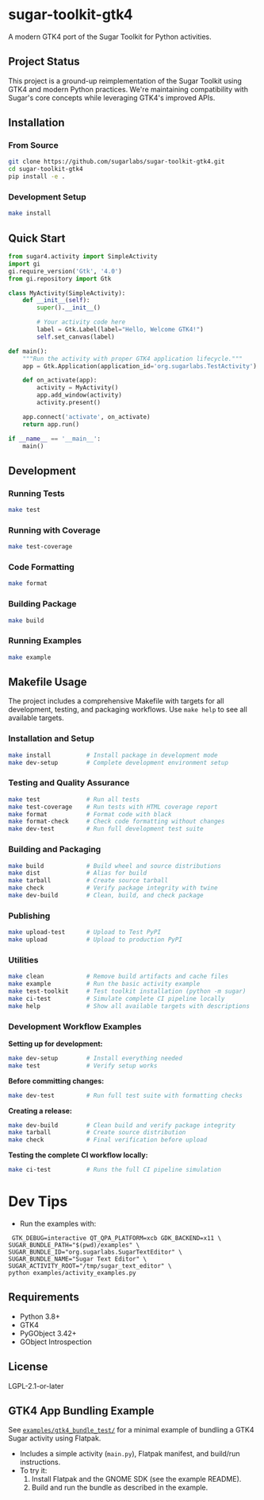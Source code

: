 # sugar-toolkit-gtk4

A modern GTK4 port of the Sugar Toolkit for Python activities.

## Project Status

This project is a ground-up reimplementation of the Sugar Toolkit using GTK4 and modern Python practices. We're maintaining compatibility with Sugar's core concepts while leveraging GTK4's improved APIs.

## Installation

### From Source

```bash
git clone https://github.com/sugarlabs/sugar-toolkit-gtk4.git
cd sugar-toolkit-gtk4
pip install -e .
```

### Development Setup

```bash
make install
```

## Quick Start

```python
from sugar4.activity import SimpleActivity
import gi
gi.require_version('Gtk', '4.0')
from gi.repository import Gtk

class MyActivity(SimpleActivity):
    def __init__(self):
        super().__init__()

        # Your activity code here
        label = Gtk.Label(label="Hello, Welcome GTK4!")
        self.set_canvas(label)

def main():
    """Run the activity with proper GTK4 application lifecycle."""
    app = Gtk.Application(application_id='org.sugarlabs.TestActivity')

    def on_activate(app):
        activity = MyActivity()
        app.add_window(activity)
        activity.present()

    app.connect('activate', on_activate)
    return app.run()

if __name__ == '__main__':
    main()
```

## Development

### Running Tests

```bash
make test
```

### Running with Coverage

```bash
make test-coverage
```

### Code Formatting

```bash
make format
```

### Building Package

```bash
make build
```

### Running Examples

```bash
make example
```

## Makefile Usage

The project includes a comprehensive Makefile with targets for all development, testing, and packaging workflows. Use `make help` to see all available targets.

### Installation and Setup

```bash
make install          # Install package in development mode
make dev-setup        # Complete development environment setup
```

### Testing and Quality Assurance

```bash
make test             # Run all tests
make test-coverage    # Run tests with HTML coverage report
make format           # Format code with black
make format-check     # Check code formatting without changes
make dev-test         # Run full development test suite
```

### Building and Packaging

```bash
make build            # Build wheel and source distributions
make dist             # Alias for build
make tarball          # Create source tarball
make check            # Verify package integrity with twine
make dev-build        # Clean, build, and check package
```

### Publishing

```bash
make upload-test      # Upload to Test PyPI
make upload           # Upload to production PyPI
```

### Utilities

```bash
make clean            # Remove build artifacts and cache files
make example          # Run the basic activity example
make test-toolkit     # Test toolkit installation (python -m sugar)
make ci-test          # Simulate complete CI pipeline locally
make help             # Show all available targets with descriptions
```

### Development Workflow Examples

**Setting up for development:**

```bash
make dev-setup        # Install everything needed
make test             # Verify setup works
```

**Before committing changes:**

```bash
make dev-test         # Run full test suite with formatting checks
```

**Creating a release:**

```bash
make dev-build        # Clean build and verify package integrity
make tarball          # Create source distribution
make check            # Final verification before upload
```

**Testing the complete CI workflow locally:**

```bash
make ci-test          # Runs the full CI pipeline simulation
```

# Dev Tips

- Run the examples with:

```
 GTK_DEBUG=interactive QT_QPA_PLATFORM=xcb GDK_BACKEND=x11 \
SUGAR_BUNDLE_PATH="$(pwd)/examples" \
SUGAR_BUNDLE_ID="org.sugarlabs.SugarTextEditor" \
SUGAR_BUNDLE_NAME="Sugar Text Editor" \
SUGAR_ACTIVITY_ROOT="/tmp/sugar_text_editor" \
python examples/activity_examples.py
```

## Requirements

- Python 3.8+
- GTK4
- PyGObject 3.42+
- GObject Introspection

## License

LGPL-2.1-or-later

## GTK4 App Bundling Example

See [`examples/gtk4_bundle_test/`](examples/gtk4_bundle_test/) for a minimal example of bundling a GTK4 Sugar activity using Flatpak.

- Includes a simple activity (`main.py`), Flatpak manifest, and build/run instructions.
- To try it:
  1. Install Flatpak and the GNOME SDK (see the example README).
  2. Build and run the bundle as described in the example.
